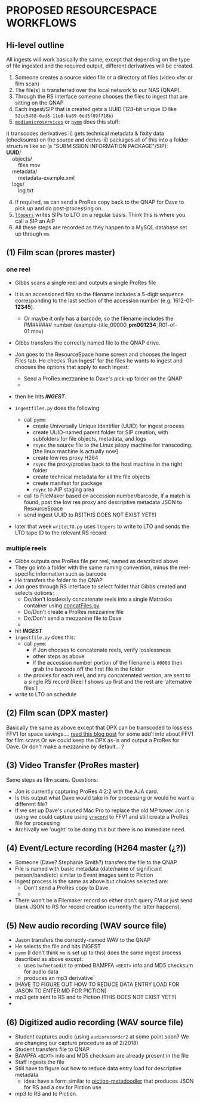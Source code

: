 # PROPOSED RESOURCESPACE WORKFLOWS

## Hi-level outline
All ingests will work basically the same, except that depending on the type of file ingested and the required output, different derivatives will be created.

1) Someone creates a source video file or a directory of files (video xfer or film scan)
2) The file(s) is transferred over the local network to our NAS (QNAP).
3) Through the RS interface someone chooses the files to ingest that are sitting on the QNAP
4) Each ingest/SIP that is created gets a UUID (128-bit unique ID like `52cc5488-0ad8-11e8-ba89-0ed5f89f718b`)
5) [`mediamicroservices`](https://github.com/mediamicroservices/mm) or [`pymm`](https://github.com/BAM-PFA/pymm) does this stuff:

 i) transcodes derivatives
 ii) gets technical metadata & fixity data (checksums) on the source and derivs
 iii) packages all of this into a folder structure like so (a "SUBMISSION INFORMATION PACKAGE"/SIP):<br>
 **UUID**/<br>
&nbsp;&nbsp;&nbsp;&nbsp;objects/<br>
&nbsp;&nbsp;&nbsp;&nbsp;&nbsp;&nbsp;&nbsp;&nbsp;files.mov<br>
&nbsp;&nbsp;&nbsp;&nbsp;metadata/ <br>
&nbsp;&nbsp;&nbsp;&nbsp;&nbsp;&nbsp;&nbsp;&nbsp;metadata-example.xml<br>
&nbsp;&nbsp;&nbsp;&nbsp;logs/ <br>
&nbsp;&nbsp;&nbsp;&nbsp;&nbsp;&nbsp;&nbsp;&nbsp;log.txt<br>

4) If required, `mm` can send a ProRes copy back to the QNAP for Dave to pick up and do post-processing on.
4) [`ltopers`](https://github.com/amiaopensource/ltopers) writes SIPs to LTO on a regular basis. Think this is where you call a SIP an AIP
6) All these steps are recorded as they happen to a MySQL database set up through `mm`.

## (1) Film scan (prores master)

### one reel
* Gibbs scans a single reel and outputs a single ProRes file 
* It is an accessioned film so the filename includes a 5-digit sequence corresponding to the last section of the accession number (e.g. 1612-01-**12345**).
  * Or maybe it only has a barcode, so the filename includes the PM###### number  (example-title_00000_**pm001234**_R01-of-01.mov)
* Gibbs transfers the correctly named file to the QNAP drive.
* Jon goes to the ResourceSpace home screen and chooses the Ingest Files tab. He checks 'Run Ingest' for the files he wants to ingest and chooses the options that apply to each ingest:
  * Send a ProRes mezzanine to Dave's pick-up folder on the QNAP
  * 
* then he hits *__INGEST__*.

* `ingestfiles.py` does the following:
  * call `pymm`: 
	* create Universally Unique Identifier (UUID) for ingest process 
	* create UUID-named parent folder for SIP creation, with subfolders for file objects, metadata, and logs 
	* `rsync` the source file to the Linux jalopy machine for transcoding. [the linux machine is actually now]
	* create low res proxy H264 
	* `rsync` the proxy/proxies back to the host machine in the right folder
	* create technical metadata for all the file objects
	* create manifest for package
	* `rsync` to AIP staging area
  * call to FileMaker based on accession number/barcode, if a match is found, post the low res proxy and descriptive metadata JSON to ResourceSpace
  * send ingest UUID to RS(THIS DOES NOT EXIST YET!!)
* later that week `writeLTO.py` uses `ltopers` to write to LTO and sends the LTO tape ID to the relevant RS record 

### multiple reels
* Gibbs outputs one ProRes file per reel, named as described above
* They go into a folder with the same naming convention, minus the reel-specific information such as barcode
* He transfers the folder to the QNAP
* Jon goes through RS interface to select folder that Gibbs created and selects options:
  * Do/don't losslessly concatenate reels into a single Matroska container using [concatFiles.py](https://github.com/BAM-PFA/pymm/blob/master/concatFiles.py)
  * Do/Don't create a ProRes mezzanine file 
  * Do/Don't send a mezzanine file to Dave 
  *
* hit _**INGEST**_
* `ingestfile.py` does this:
  * call `pymm`:
	* if Jon chooses to concatenate reels, verify losslessness
	* other steps as above
	 * if the accession number portion of the filename is `00000` then grab the barcode off the first file in the folder
   * the proxies for each reel, and any concatenated version, are sent to a single RS record (Reel 1 shows up first and the rest are 'alternative files')
* write to LTO on schedule

## (2) Film scan (DPX master)

Basically the same as above except that DPX can be transcoded to lossless FFV1 for space savings.... 
[read this blog post](https://kieranjol.wordpress.com/2016/10/07/introduction-to-ffv1-and-matroska-for-film-scans/) for some add'l info about FFV1 for film scans
Or we could keep the DPX as-is and output a ProRes for Dave. Or don't make a mezzanine by default... ?

## (3) Video Transfer (ProRes master)

Same steps as film scans.
Questions: 
* Jon is currently capturing ProRes 4:2:2 with the AJA card. 
* Is this output what Dave would take in for processing or would he want a different file?
* If we set up Dave's unused Mac Pro to replace the old MP tower Jon is using we could capture using [`vrecord`](https://github.com/amiaopensource/vrecord) to FFV1 and still create a ProRes file for processing
* Archivally we 'ought' to be doing this but there is no immediate need. 

## (4) Event/Lecture recording (H264 master (¿?))
* Someone (Dave? Stephanie Smith?) transfers the file to the QNAP
* File is named with basic metadata (date/name of significant person/band/etc) similar to Event images sent to Piction
* Ingest process is the same as above but choices selected are:
  * Don't send a ProRes copy to Dave
  * 
* There won't be a Filemaker record so either don't query FM or just send blank JSON to RS for record creation (currently the latter happens).

## (5) New audio recording (WAV source file)
* Jason transfers the correctly-named WAV to the QNAP
* He selects the file and hits INGEST
* `pymm` (I don't think `mm` is set up to this) does the same ingest process described as above except:
  * uses `bwfmetaedit` to embed  BAMPFA `<BEXT>` info and MD5 checksum for audio data
  * produces an mp3 derivative
* [HAVE TO FIGURE OUT HOW TO REDUCE DATA ENTRY LOAD FOR JASON TO ENTER MD FOR PICTION]
* mp3 gets sent to RS and to Piction (THIS DOES NOT EXIST YET!!)
* 

## (6) Digitized audio recording (WAV source file)
* Student captures audio (using `audiorecorder2` at some point soon? We are changing our capture procedure as of 2/2018)
* Student transfers file to QNAP
* BAMPFA `<BEXT>` info and MD5 checksum are already present in the file
* Staff ingests the file 
* Still have to figure out how to reduce data entry load for descriptive metadata  
  * idea: have a form similar to [piction-metadoodler](https://github.com/BAM-PFA/piction-metadoodler) that produces JSON for RS and a csv for Piction use.
* mp3 to RS and to Piction.	
